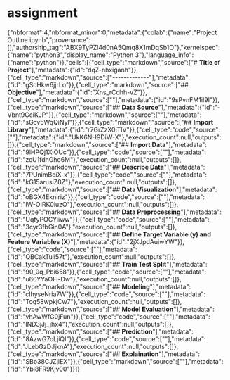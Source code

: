 # assignment
{"nbformat":4,"nbformat_minor":0,"metadata":{"colab":{"name":"Project Outline.ipynb","provenance":[],"authorship_tag":"ABX9TyPZl4d0nA5Qmq8X1mDqSb1O"},"kernelspec":{"name":"python3","display_name":"Python 3"},"language_info":{"name":"python"}},"cells":[{"cell_type":"markdown","source":["# **Title of Project**"],"metadata":{"id":"dqZ-nhxiganh"}},{"cell_type":"markdown","source":["-------------"],"metadata":{"id":"gScHkw6jjrLo"}},{"cell_type":"markdown","source":["## **Objective**"],"metadata":{"id":"Xns_rCdhh-vZ"}},{"cell_type":"markdown","source":[""],"metadata":{"id":"9sPvnFM1iI9l"}},{"cell_type":"markdown","source":["## **Data Source**"],"metadata":{"id":"-Vbnt9CciKJP"}},{"cell_type":"markdown","source":[""],"metadata":{"id":"sGcv5WqQiNyl"}},{"cell_type":"markdown","source":["## **Import Library**"],"metadata":{"id":"r7GrZzX0iTlV"}},{"cell_type":"code","source":[""],"metadata":{"id":"UkK6NH9DiW-X"},"execution_count":null,"outputs":[]},{"cell_type":"markdown","source":["## **Import Data**"],"metadata":{"id":"9lHPQj1XiOUc"}},{"cell_type":"code","source":[""],"metadata":{"id":"zcU1fdnGho6M"},"execution_count":null,"outputs":[]},{"cell_type":"markdown","source":["## **Describe Data**"],"metadata":{"id":"7PUnimBoiX-x"}},{"cell_type":"code","source":[""],"metadata":{"id":"kG15arusiZ8Z"},"execution_count":null,"outputs":[]},{"cell_type":"markdown","source":["## **Data Visualization**"],"metadata":{"id":"oBGX4Ekniriz"}},{"cell_type":"code","source":[""],"metadata":{"id":"lW-OIRK0iuzO"},"execution_count":null,"outputs":[]},{"cell_type":"markdown","source":["## **Data Preprocessing**"],"metadata":{"id":"UqfyPOCYiiww"}},{"cell_type":"code","source":[""],"metadata":{"id":"3cyr3fbGin0A"},"execution_count":null,"outputs":[]},{"cell_type":"markdown","source":["## **Define Target Variable (y) and Feature Variables (X)**"],"metadata":{"id":"2jXJpdAuiwYW"}},{"cell_type":"code","source":[""],"metadata":{"id":"QBCakTuli57t"},"execution_count":null,"outputs":[]},{"cell_type":"markdown","source":["## **Train Test Split**"],"metadata":{"id":"90_0q_Pbi658"}},{"cell_type":"code","source":[""],"metadata":{"id":"u60YYaOFi-Dw"},"execution_count":null,"outputs":[]},{"cell_type":"markdown","source":["## **Modeling**"],"metadata":{"id":"cIhyseNria7W"}},{"cell_type":"code","source":[""],"metadata":{"id":"Toq58wpkjCw7"},"execution_count":null,"outputs":[]},{"cell_type":"markdown","source":["## **Model Evaluation**"],"metadata":{"id":"vhAwWfG0jFun"}},{"cell_type":"code","source":[""],"metadata":{"id":"lND3jJj_jhx4"},"execution_count":null,"outputs":[]},{"cell_type":"markdown","source":["## **Prediction**"],"metadata":{"id":"8AzwG7oLjiQI"}},{"cell_type":"code","source":[""],"metadata":{"id":"JLebGzDJjknA"},"execution_count":null,"outputs":[]},{"cell_type":"markdown","source":["## **Explaination**"],"metadata":{"id":"SBo38CJZjlEX"}},{"cell_type":"markdown","source":[""],"metadata":{"id":"Ybi8FR9Kjv00"}}]}

